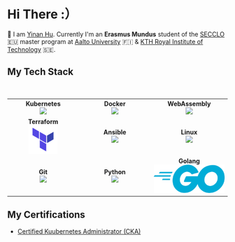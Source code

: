 <h1> Hi There :）</h1>



<p>
  🌲 I am <a href=https://www.linkedin.com/in/yinan-hu-5aa486265/>Yinan Hu</a>.  Currently I'm an <strong>Erasmus
    Mundus</strong> student of the <a href="https://secclo.eu/">SECCLO</a>  🇪🇺 master program at <a
    href="https://www.aalto.fi/en">Aalto University</a> 🇫🇮 & <a href="https://www.kth.se/en">KTH Royal Institute of Technology</a> 🇸🇪.
</p>



## My Tech Stack

<br>
<table>
<tbody>
 <tr>
<td align="center" width="20%">
<span><b><center>Kubernetes</center></b></span> 
<img height=65px src="https://d15shllkswkct0.cloudfront.net/wp-content/blogs.dir/1/files/2019/05/Kubernetes_New.png"> 
</td>

<td align="center" width="20%">
<span><b><center>Docker</center></b></span> 
<img height=60px src="https://encrypted-tbn0.gstatic.com/images?q=tbn%3AANd9GcTApU_6Eg4oWx3NMhLifHmNEkxjeMxfd3oGUA&usqp=CAU"> 
</td>

<td align="center" width="20%">
<span><b><center>WebAssembly</center></b></span> 
<img height=60px src="https://upload.wikimedia.org/wikipedia/commons/thumb/1/1f/WebAssembly_Logo.svg/242px-WebAssembly_Logo.svg.png"> 
</td>


</tr>

<tr>
<td align="center" width="20%">
<span><b><center>Terraform</center></b></span> 
<img height=65px src="https://raw.githubusercontent.com/CoordinatesNotFound/CoordinatesNotFound/master/img/terraform.png"> 
</td>



<td align="center" width="20%">
<span><b><center>Ansible</center></b></span> 
<img height=60px src="https://encrypted-tbn0.gstatic.com/images?q=tbn%3AANd9GcSEbbMBYx3DSbnzVxofkkvdV83FRA-lma9Y_Q&usqp=CAU"> 
</td>

<td align="center" width="20%">
<span><b><center>Linux</center></b></span> 
<img height=65px src="https://upload.wikimedia.org/wikipedia/commons/a/af/Tux.png"> 
</td>
</tr>



<tr>

<td align="center" width="20%">
<span><b><center>Git</center></b></span> 
<img height=65px src="https://img.icons8.com/ios-glyphs/2x/github-2.png"> 
</td>





<td align="center" width="20%">
<span><b><center>Python</center></b></span> 
<img height=65px src="https://www.python.org/static/community_logos/python-logo.png"> 
</td>

<td align="center" width="20%">
<span><b><center>Golang</center></b></span> 
<img height=65px src="https://raw.githubusercontent.com/CoordinatesNotFound/CoordinatesNotFound/master/img/golang.png"> 
</td>

</tr>



</tbody>
</table>


 
## My Certifications

- [Certified Kuubernetes Administrator (CKA)](https://www.credly.com/badges/15b09754-62db-4933-9bef-5f4d732e313b/public_url)




<!-- default -->

<!--
**CoordinatesNotFound/CoordinatesNotFound** is a ✨ _special_ ✨ repository because its `README.md` (this file) appears on your GitHub profile.

Here are some ideas to get you started:

- 🔭 I’m currently working on ...
- 🌱 I’m currently learning ...
- 👯 I’m looking to collaborate on ...
- 🤔 I’m looking for help with ...
- 💬 Ask me about ...
- 📫 How to reach me: ...
- 😄 Pronouns: ...
- ⚡ Fun fact: ...
-->
